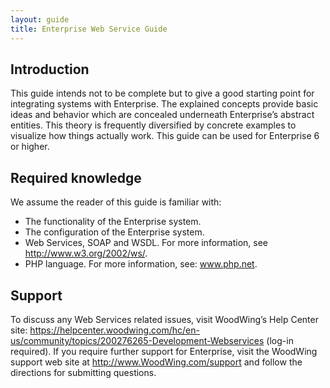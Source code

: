 ```yaml
---
layout: guide
title: Enterprise Web Service Guide
---
```

## Introduction
This guide intends not to be complete but to give a good starting point for integrating systems with Enterprise. The explained concepts provide basic ideas and behavior which are concealed underneath Enterprise’s abstract entities. This theory is frequently diversified by concrete examples to visualize how things actually work.
This guide can be used for Enterprise 6 or higher. 

## Required knowledge
We assume the reader of this guide is familiar with:
* The functionality of the Enterprise system. 
* The configuration of the Enterprise system.
* Web Services, SOAP and WSDL. For more information, see http://www.w3.org/2002/ws/.
* PHP language. For more information, see: www.php.net.

## Support
To discuss any Web Services related issues, visit WoodWing’s Help Center site: https://helpcenter.woodwing.com/hc/en-us/community/topics/200276265-Development-Webservices (log-in required). If you require further support for Enterprise, visit the WoodWing support web site at http://www.WoodWing.com/support and follow the directions for submitting questions.
